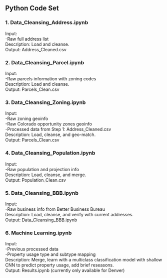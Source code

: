 ## Python Code Set
### 1. Data_Cleansing_Address.ipynb
Input: <br>
-Raw full address list<br>
Description: Load and cleanse.<br>
Output: Address_Cleaned.csv<br>

### 2. Data_Cleansing_Parcel.ipynb<br>
Input: <br>
-Raw parcels information with zoning codes<br>
Description: Load and cleanse.<br>
Output: Parcels_Clean.csv<br>

### 3. Data_Cleansing_Zoning.ipynb<br>
Input: <br>
-Raw zoning geoinfo<br>
-Raw Colorado opportunity zones geoinfo<br>
-Processed data from Step 1: Address_Cleaned.csv<br>
Description: Load, cleanse, and geo-match.<br>
Output: Parcels_Clean.csv<br>

### 4. Data_Cleansing_Population.ipynb<br>
Input: <br>
-Raw population and projection info<br>
Description: Load, cleanse, and merge.<br>
Output: Population_Clean.csv
<br>
### 5. Data_Cleansing_BBB.ipynb<br>
Input: <br>
-Raw business info from Better Business Bureau<br>
Description: Load, cleanse, and verify with current addresses.<br>
Output: Data_Cleansing_BBB.ipynb<br>

### 6. Machine Learning.ipynb<br>
Input: <br>
-Previous processed data<br>
-Property usage type and subtype mapping<br>
Description: Merge, learn with a multiclass classification model with shallow CNN to predict property usage, add brief reseasons.<br>
Output: Results.ipynb (currently only available for Denver)<br>
